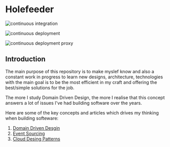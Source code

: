 # Holefeeder

![continuous integration](https://github.com/DrifterApps/Holefeeder/workflows/continuous%20integration/badge.svg)

![continuous deployment](https://github.com/DrifterApps/Holefeeder/workflows/continuous%20deployment/badge.svg)

![continuous deployment proxy](https://github.com/DrifterApps/Holefeeder/workflows/continuous%20deployment%20proxy/badge.svg)

## Introduction

The main purpose of this repository is to make myslef know and also a constant work in progress to learn new designs, architecture, technologies with the main goal is to be the most efficient in my craft and offering the best/simple solutions for the job.

The more I study Domain Driven Design, the more I realise that this concept answers a lot of issues I've had building software over the years. 

Here are some of the key concepts and articles which drives my thinking when building softeware:

1. [Domain Driven Desgin](https://martinfowler.com/tags/domain%20driven%20design.html)
2. [Event Sourcing](https://docs.microsoft.com/en-us/azure/architecture/patterns/event-sourcing)
3. [Cloud Desing Patterns](https://docs.microsoft.com/en-us/azure/architecture/patterns/)

